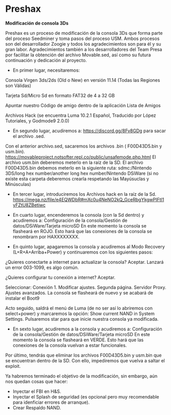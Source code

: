 # Preshax
**Modificación de consola 3Ds**

Preshax es un proceso de modificación de la consola 3Ds que forma parte del proceso Seedminer y toma pasos del proceso USM. Ambos procesos son del desarrollador Zoogie y todos los agradecimientos son para él y su gran labor. 
Agradecimientos también a los desarrolladores del Team Presa por facilitar la obtención del archivo Movable.sed, así como su futura continuación y dedicación al proyecto.  

- En primer lugar, necesitaremos:

Consola Virgen 3ds/2ds (Old o New) en versión 11.14 (Todas las Regiones son Válidas)

Tarjeta Sd/Micro Sd en formato FAT32 de 4 a 32 GB

Apuntar nuestro Código de amigo dentro de la aplicación Lista de Amigos

Archivos Hack (se encuentra Luma 10.2.1 Español, Traducido por López Tutoriales, y Godmode9 2.0.0)

- En segundo lugar, acudiremos a:
https://discord.gg/8Fv8GDg para sacar el archivo .sed. 

Con el anterior archivo.sed, sacaremos los archivos .bin ( F00D43D5.bin y usm.bin). https://movableproject.notsofter.repl.co/public/unsafemode.php.html
El archivo usm.bin deberemos meterlo en la raíz de la SD.
El archivo F00D43D5.bin debemos meterlo en la siguiente ruta: sdmc:/Nintendo 3DS/long hex number/another long hex number/Nintendo DSiWare (si no existe esta carpeta deberemos crearla respetando las Mayúsuclas y Minúsculas) 

- En tercer lugar, introduciremos los Archivos hack en la raíz de la Sd. https://mega.nz/file/e4EQWDbR#mXc0u4NeNO2kQ_GceRbgYkgwPIFtl1yFZtU8ZBetiwc

- En cuarto lugar, encenderemos la consola (con la Sd dentro) y acudiremos a: Configuración de la consola/Gestión de datos/DSiWare/Tarjeta microSD
En este momento la consola se flasheará en ROJO. Esto hará que las conexiones de la consola se renombrarn por HAXXXXXXXX.

- En quinto lugar, apagaremos la consola y acudiremos al Modo Recovery (L+R+A+Arriba+Power) y continuaremos con los siguientes pasos:

¿Quieres conectarte a internet para actualizar la consola? Aceptar. Lanzará un error 003-1099, es algo común.

¿Quieres configurar tu conexión a internet? Aceptar.

Seleccionar: Conexión 1. Modificar ajustes. Segunda página. Servidor Proxy. Ajustes avanzados. La consola se flasheará de nuevo y se acabará de instalar el Boot9

Acto seguido, saldrá el menú de Luma (de no ser así lo abriremos con select+power) y marcaremos la opción: Show current NAND in System Settings. Pulsaremos star para que inicie nuestra consola ya modificada.


- En sexto lugar, acudiremos a la consola y acudiremos a: Configuración de la consola/Gestión de datos/DSiWare/Tarjeta microSD
En este momento la consola se flasheará en VERDE. Esto hará que las conexiones de la consola vuelvan a estar funcionales.

Por último, tendrás que eliminar los archivos F00D43D5.bin y usm.bin que se encuentran dentro de la SD. Con ello, impediremos que vuelva a saltar el exploit. 


Ya habremos terminado el objetivo de la modificación, sin embargo, aún nos quedan cosas que hacer:
- Inyectar el FBI en H&S.
- Inyectar el Splash de seguridad (es opcional pero muy recomendable para idenficiar errores de arranque).
- Crear Respaldo NAND.
